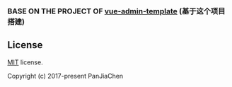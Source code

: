 ### BASE ON THE PROJECT OF [vue-admin-template](https://github.com/PanJiaChen/vue-admin-template) (基于这个项目搭建)




## License

[MIT](https://github.com/PanJiaChen/vue-admin-template/blob/master/LICENSE) license.

Copyright (c) 2017-present PanJiaChen
